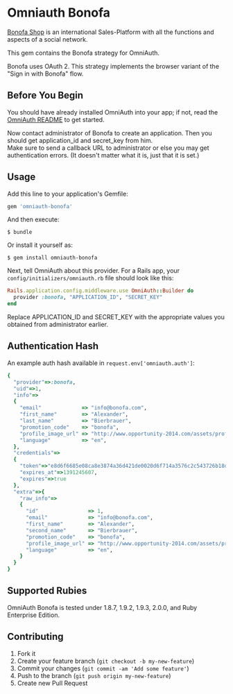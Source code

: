 # Omniauth Bonofa

[Bonofa Shop](http://www.opportunity-2014.com) is an international Sales-Platform with all the functions and aspects of a social network.
 
This gem contains the Bonofa strategy for OmniAuth.

Bonofa uses OAuth 2. This strategy implements the browser variant of the "Sign in with Bonofa" flow.

## Before You Begin

You should have already installed OmniAuth into your app; if not, read the [OmniAuth README](https://github.com/intridea/omniauth) to get started.

Now contact administrator of Bonofa to create an application. Then you should get application_id and secret_key from him.  
Make sure to send a callback URL to administrator or else you may get authentication errors. (It doesn't matter what it is, just that it is set.)

## Usage

Add this line to your application's Gemfile:

```ruby
gem 'omniauth-bonofa'
```

And then execute:

    $ bundle

Or install it yourself as:

    $ gem install omniauth-bonofa

Next, tell OmniAuth about this provider. For a Rails app, your `config/initializers/omniauth.rb` file should look like this:

```ruby
Rails.application.config.middleware.use OmniAuth::Builder do
  provider :bonofa, "APPLICATION_ID", "SECRET_KEY"
end
```

Replace APPLICATION_ID and SECRET_KEY with the appropriate values you obtained from administrator earlier.

## Authentication Hash

An example auth hash available in `request.env['omniauth.auth']`:

```ruby
{
  "provider"=>:bonofa,
  "uid"=>1,
  "info"=>
  {
    "email"             => "info@bonofa.com",
    "first_name"        => "Alexander",
    "last_name"         => "Bierbrauer",
    "promotion_code"    => "bonofa",
    "profile_image_url" => "http://www.opportunity-2014.com/assets/profile_image_thumb.png",
    "language"          => "en",
  },
  "credentials"=>
  {
    "token"=>"e8d6f6685e08ca8e3874a36d421de0020d6f714a3576c2c543726b18d5c3ce89",
    "expires_at"=>1391245607,
    "expires"=>true
  },
  "extra"=>{
    "raw_info"=>
    {
      "id"                => 1,
      "email"             => "info@bonofa.com",
      "first_name"        => "Alexander",
      "second_name"       => "Bierbrauer",
      "promotion_code"    => "bonofa",
      "profile_image_url" => "http://www.opportunity-2014.com/assets/profile_image_thumb.png",
      "language"          => "en",
    }
  }
}
```

## Supported Rubies

OmniAuth Bonofa is tested under 1.8.7, 1.9.2, 1.9.3, 2.0.0, and Ruby Enterprise Edition.

## Contributing

1. Fork it
2. Create your feature branch (`git checkout -b my-new-feature`)
3. Commit your changes (`git commit -am 'Add some feature'`)
4. Push to the branch (`git push origin my-new-feature`)
5. Create new Pull Request
